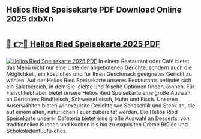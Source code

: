 ## Helios Ried Speisekarte PDF Download Online 2025 dxbXn

# <h2><a href="http://gc7oh2.nevu.top/?p=Helios+Ried+Speisekarte">🔗 👉🔴 Helios Ried Speisekarte 2025 PDF</a></h2>

[![Helios Ried Speisekarte 2025 PDF](https://i.imgur.com/dBaPXMq.png)](http://gc7oh2.nevu.top/?p=Helios+Ried+Speisekarte)
In einem Restaurant oder Café bietet das Menü nicht nur eine Liste der angebotenen Gerichte, sondern auch die Möglichkeit, ein köstliches und für Ihren Geschmack geeignetes Gericht zu wählen. Auf der Helios Ried Speisekarte unseres Restaurants befindet sich ein Salatbereich, in dem Sie leichte und frische Optionen finden können. Für Fleischliebhaber bietet unsere Helios Ried Speisekarte eine große Auswahl an Gerichten: Rindfleisch, Schweinefleisch, Huhn und Fisch. Unseren Auserwählten bieten wir exquisite Gerichte wie Schaschlik und Steak an, die auf einem alten, natürlichen Feuer zubereitet werden. Die Helios Ried Speisekarte unserer Cafeteria bietet eine große Auswahl an Desserts, von traditionellen Kuchen und Kuchen bis hin zu exquisiten Crème Brûlée und Schokoladenfuufu-ches.

